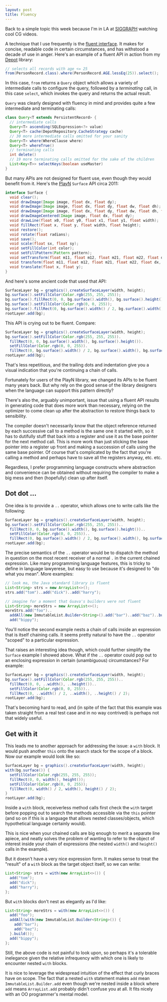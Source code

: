 ```yaml
---
layout: post
title: Fluency
---
```


Back to a simple topic this week because I'm in LA at [SIGGRAPH] watching cool CG videos.

A technique that I use frequently is the [fluent interface]. It makes for concise, readable code in
certain circumstances, and has withstood a decade of use in anger. Here's an example of a fluent
API in action from my [Depot] library:

```java
// selects all records with age <= 25
from(PersonRecord.class).where(PersonRecord.AGE.lessEq(25)).select();
```

In this case, `from` returns a `Query` object which allows a variety of intermediate calls to
configure the query, followed by a _terminating_ call, in this case `select`, which invokes the
query and returns the actual result.

`Query` was clearly designed with fluency in mind and provides quite a few intermediate and
terminating calls:

```java
class Query<T extends PersistentRecord> {
  // intermediate calls
  Query<T> ascending(SQLExpression<?> value)
  Query<T> cache(DepotRepository.CacheStrategy cache)
  // 30 more intermediate calls omitted for your sanity
  Query<T> where(WhereClause where)
  Query<T> whereTrue()
  // terminating calls
  int delete()
  // 19 more terminating calls omitted for the sake of the children
  List<Key<T>> selectKeys(boolean useMaster)
}
```

But many APIs are not designed for fluent use, even though they would benefit from it. Here's the
[PlayN] `Surface` API circa 2011:

```java
interface Surface {
  void clear();
  void drawImage(Image image, float dx, float dy);
  void drawImage(Image image, float dx, float dy, float dw, float dh);
  void drawImage(Image image, float dx, float dy, float dw, float dh, float sx, float sy, float sw, float sh);
  void drawImageCentered(Image image, float dx, float dy);
  void drawLine(float x0, float y0, float x1, float y1, float width);
  void fillRect(float x, float y, float width, float height);
  void restore();
  void rotate(float radians);
  void save();
  void scale(float sx, float sy);
  void setFillColor(int color);
  void setFillPattern(Pattern pattern);
  void setTransform(float m11, float m12, float m21, float m22, float dx, float dy);
  void transform(float m11, float m12, float m21, float m22, float dx, float dy);
  void translate(float x, float y);
}
```

And here's some ancient code that used that API:

```java
SurfaceLayer bg = graphics().createSurfaceLayer(width, height);
bg.surface().setFillColor(Color.rgb(255, 255, 255));
bg.surface().fillRect(0, 0, bg.surface().width(), bg.surface().height());
bg.surface().setFillColor(Color.rgb(0, 0, 255));
bg.surface().fillRect(0, bg.surface().width() / 2, bg.surface().width(), bg.surface().height() / 2);
rootLayer.add(bg);
```

This API is crying out to be fluent. Compare:

```java
SurfaceLayer bg = graphics().createSurfaceLayer(width, height);
bg.surface().setFillColor(Color.rgb(255, 255, 255)).
  fillRect(0, 0, bg.surface().width(), bg.surface().height()).
  setFillColor(Color.rgb(0, 0, 255)).
  fillRect(0, bg.surface().width() / 2, bg.surface().width(), bg.surface().height() / 2);
rootLayer.add(bg);
```

That's less repetitious, and the trailing dots and indentation give you a visual indication that
you're continuing a chain of calls.

Fortunately for users of the PlayN library, we changed its APIs to be fluent many years back. But
why rely on the good sense of the library designers when the language can support this pattern
directly?

There's also the, arguably unimportant, issue that using a fluent API results in generating code
that does more work than necessary, relying on the optimizer to come clean up after the abstraction
to restore things back to sensibility.

The compiler doesn't necessarily know that the object reference returned by each successive call to
a method is the same one it started with, so it has to dutifully stuff that back into a register
and use it as the base pointer for the next method call. This is more work than just sticking the
base pointer into a register up front and making a succession of calls using the same base pointer.
Of course that's complicated by the fact that you're calling a method and perhaps have to save all
the registers anyway, etc. etc.

Regardless, I prefer programming language constructs where abstraction and convenience can be
obtained without requiring the compiler to make a big mess and then (hopefully) clean up after
itself.

## Dot dot ...

One idea is to provide a `..` operator, which allows one to write calls like the following:

```java
SurfaceLayer bg = graphics().createSurfaceLayer(width, height);
bg.surface().setFillColor(Color.rgb(255, 255, 255))..
  fillRect(0, 0, bg.surface().width(), bg.surface().height())..
  setFillColor(Color.rgb(0, 0, 255))..
  fillRect(0, bg.surface().width() / 2, bg.surface().width(), bg.surface().height() / 2);
rootLayer.add(bg);
```

The precise semantics of the `..` operator would be to dispatch the method in question on the most
recent receiver of a normal `.` in the current chained expression. Like many programming language
features, this is tricky to define in language lawyerese, but easy to use because it's designed to
"do what you mean". More examples:

```java
// look ma, the Java standard library is fluent
List<String> strs = new ArrayList<>();
strs.add("tom")..add("dick")..add("harry");

// imagine for a moment that Guava's builders were not fluent
List<String> moreStrs = new ArrayList<>();
moreStrs.add("foo")..
  addAll(new ImmutableList.Builder<String>().add("bar")..add("baz")..build())..
  add("bippy");
```

You'll notice the second example nests a chain of calls inside an expression that is itself
chaining calls. It seems pretty natural to have the `..` operator "scoped" to a particular
expression.

That raises an interesting idea though, which could further simplify the `Surface` example I showed
above. What if the `..` operator could pop out to an enclosing expression in certain (unambiguous)
circumstances? For example:

```java
SurfaceLayer bg = graphics().createSurfaceLayer(width, height);
bg.surface().setFillColor(Color.rgb(255, 255, 255))..
  fillRect(0, 0, ..width(), ..height())..
  setFillColor(Color.rgb(0, 0, 255))..
  fillRect(0, ..width() / 2, ..width(), ..height() / 2);
rootLayer.add(bg);
```

That's becoming hard to read, and (in spite of the fact that this example was taken straight from a
real test case and in no way contrived) is perhaps not that widely useful.

## Get with it

This leads me to another approach for addressing the issue: a `with` block. It would push another
`this` onto the search stack for the scope of a block. Now our example would look like so:

```java
SurfaceLayer bg = graphics().createSurfaceLayer(width, height);
with(bg.surface()) {
  setFillColor(Color.rgb(255, 255, 255));
  fillRect(0, 0, width(), height());
  setFillColor(Color.rgb(0, 0, 255));
  fillRect(0, width() / 2, width(), height() / 2);
}
rootLayer.add(bg);
```

Inside a `with` block, receiverless method calls first check the `with` target before popping out
to search the methods accessible via the `this` pointer (and so on if this is a language that
allows nested classes/objects, which hypothetical language certainly would).

This is nice when your chained calls are big enough to merit a separate line apiece, and neatly
solves the problem of wanting to refer to the object of interest inside your chain of expressions
(the nested `width()` and `height()` calls in the example).

But it doesn't have a very nice expression form. It makes sense to treat the "result" of a `with`
block as the target object itself, so we can write:

```java
List<String> strs = with(new ArrayList<>()) {
  add("tom");
  add("dick");
  add("harry");
};
```

But `with` blocks don't nest as elegantly as I'd like:

```java
List<String> moreStrs = with(new ArrayList<>()) {
  add("foo");
  addAll(with(new ImmutableList.Builder<String>()) {
    add("bar");
    add("baz");
  }.build());
  add("bippy");
};
```

Still, the above code is not painful to look upon, so perhaps it's a tolerable inelegance given the
relative infrequency with which one is likely to encounter nested `with` blocks.

It is nice to leverage the widespread intuition of the effect that curly braces have on scope. The
fact that a nested `with` statement makes `add` mean `ImmutableList.Builder.add` even though we're
nested inside a block where `add` means `ArrayList.add` probably didn't confuse you at all. It fits
nicely with an OO programmer's mental model.

[SIGGRAPH]: http://s2015.siggraph.org/
[fluent interface]: https://en.wikipedia.org/wiki/Fluent_interface
[Depot]: https://github.com/threerings/depot/
[PlayN]: http://playn.io/
